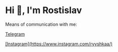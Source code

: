 # Hi 👋, I'm Rostislav
<!--
**Ryyshkaa/Ryyshkaa** is a ✨ _special_ ✨ repository because its `README.md` (this file) appears on your GitHub profile.

Here are some ideas to get you started:

- 🔭 I’m currently working on ...
- 🌱 I’m currently learning ...
- 👯 I’m looking to collaborate on ...
- 🤔 I’m looking for help with ...
- 💬 Ask me about ...
- 📫 How to reach me: ...
- 😄 Pronouns: ...
- ⚡ Fun fact: ...
-->

Means of communication with me:
<p><a href='https://t.me/ryyshkaa'>Telegram</p>
[Instagram](https://www.instagram.com/ryyshkaa/)
